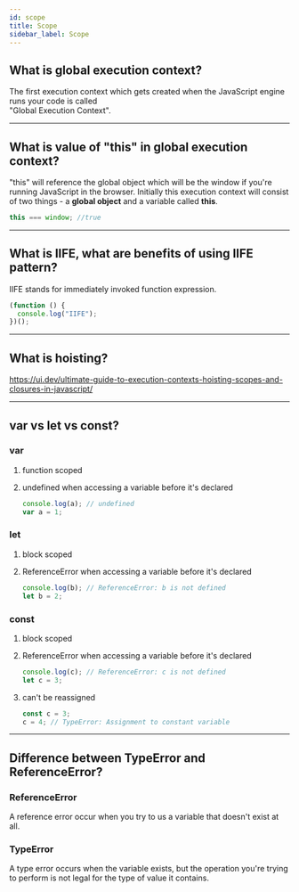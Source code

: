 ```yaml
---
id: scope
title: Scope
sidebar_label: Scope
---
```


## What is global execution context?

The first execution context which gets created when the JavaScript engine runs your code is called <br/> "Global Execution Context".

---

## What is value of "this" in global execution context?

"this" will reference the global object which will be the window if you're running JavaScript in the browser. Initially this execution context will consist of two things - a **global object** and a variable called **this**.

```js
this === window; //true
```

---

## What is IIFE, what are benefits of using IIFE pattern?

IIFE stands for immediately invoked function expression.

```js
(function () {
  console.log("IIFE");
})();
```

---

## What is hoisting?

https://ui.dev/ultimate-guide-to-execution-contexts-hoisting-scopes-and-closures-in-javascript/

---

## var vs let vs const?

### var

1. function scoped
2. undefined when accessing a variable before it's declared

   ```js
   console.log(a); // undefined
   var a = 1;
   ```

### let

1. block scoped
2. ReferenceError when accessing a variable before it's declared

   ```js
   console.log(b); // ReferenceError: b is not defined
   let b = 2;
   ```

### const

1. block scoped
2. ReferenceError when accessing a variable before it's declared

   ```js
   console.log(c); // ReferenceError: c is not defined
   let c = 3;
   ```

3. can't be reassigned

   ```js
   const c = 3;
   c = 4; // TypeError: Assignment to constant variable
   ```

---

## Difference between TypeError and ReferenceError?

### ReferenceError

A reference error occur when you try to us a variable that doesn't exist at all.

### TypeError

A type error occurs when the variable exists, but the operation you're trying to perform is not legal for the type of value it contains.